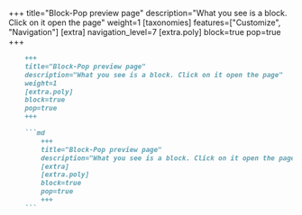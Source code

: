 +++
title="Block-Pop preview page"
description="What you see is a block. Click on it open the page"
weight=1
[taxonomies]
features=["Customize", "Navigation"]
[extra]
navigation_level=7
[extra.poly]
block=true
pop=true
+++

```md
    +++
    title="Block-Pop preview page"
    description="What you see is a block. Click on it open the page"
    weight=1
    [extra.poly]
    block=true
    pop=true
    +++

    ```md
        +++
        title="Block-Pop preview page"
        description="What you see is a block. Click on it open the page"
        [extra]
        [extra.poly]
        block=true
        pop=true
        +++
    ```
```